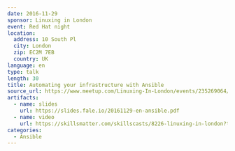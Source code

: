 ```yaml
---
date: 2016-11-29
sponsor: Linuxing in London
event: Red Hat night
location:
  address: 10 South Pl
  city: London
  zip: EC2M 7EB
  country: UK
language: en
type: talk
length: 30
title: Automating your infrastructure with Ansible
source_url: https://www.meetup.com/Linuxing-In-London/events/235269064/
artifacts:
  - name: slides
    url: https://slides.fale.io/20161129-en-ansible.pdf
  - name: video
    url: https://skillsmatter.com/skillscasts/8226-linuxing-in-london?tc=4091d1
categories:
  - Ansible
---
```

